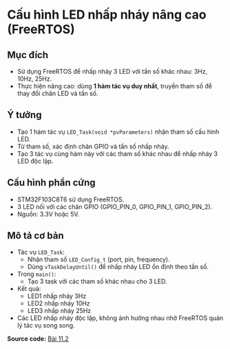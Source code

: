 # Cấu hình LED nhấp nháy nâng cao (FreeRTOS)

## Mục đích
- Sử dụng FreeRTOS để nhấp nháy 3 LED với tần số khác nhau: 3Hz, 10Hz, 25Hz.  
- Thực hiện nâng cao: dùng **1 hàm tác vụ duy nhất**, truyền tham số để thay đổi chân LED và tần số.

## Ý tưởng
- Tạo 1 hàm tác vụ `LED_Task(void *pvParameters)` nhận tham số cấu hình LED.  
- Từ tham số, xác định chân GPIO và tần số nhấp nháy.  
- Tạo 3 tác vụ cùng hàm này với các tham số khác nhau để nhấp nháy 3 LED độc lập.

## Cấu hình phần cứng
- STM32F103C8T6 sử dụng FreeRTOS.  
- 3 LED nối với các chân GPIO (GPIO_PIN_0, GPIO_PIN_1, GPIO_PIN_2).  
- Nguồn: 3.3V hoặc 5V.

## Mô tả cơ bản
- Tác vụ `LED_Task`:
  - Nhận tham số `LED_Config_t` (port, pin, frequency).  
  - Dùng `vTaskDelayUntil()` để nhấp nháy LED ổn định theo tần số.
- Trong `main()`:
  - Tạo 3 task với các tham số khác nhau cho 3 LED.
- Kết quả:  
  - LED1 nhấp nháy 3Hz  
  - LED2 nhấp nháy 10Hz  
  - LED3 nhấp nháy 25Hz  
- Các LED nhấp nháy độc lập, không ảnh hưởng nhau nhờ FreeRTOS quản lý tác vụ song song.

**Source code:** [Bài 11.2](11.2.c)  


